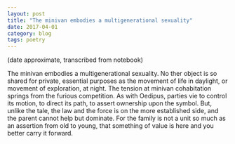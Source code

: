 ```yaml
---
layout: post
title: "The minivan embodies a multigenerational sexuality"
date: 2017-04-01
category: blog
tags: poetry
---
```


(date approximate, transcribed from notebook)

The minivan embodies a multigenerational sexuality.
No ther object is so shared
for private, essential purposes
as the movement of life
in daylight,
or movement of exploration, at night.
The tension at minivan cohabitation
springs from the furious competition.
As with Oedipus, parties vie
to control its motion,
to direct its path,
to assert ownership upon the symbol.
But, unlike the tale,
the law and the force is on
the more established side,
and the parent cannot help but
dominate. For the family is not
a unit so much as an assertion
from old to young,
that something of value is here
and you better carry it forward.
